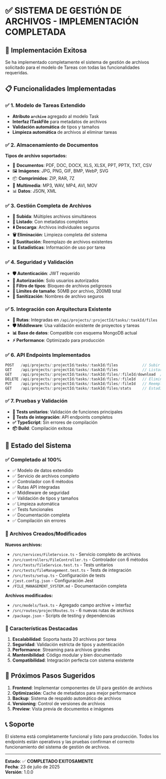 # ✅ SISTEMA DE GESTIÓN DE ARCHIVOS - IMPLEMENTACIÓN COMPLETADA

## 🎯 Implementación Exitosa

Se ha implementado completamente el sistema de gestión de archivos solicitado para el modelo de Tareas con todas las funcionalidades requeridas.

## 📋 Funcionalidades Implementadas

### ✅ 1. Modelo de Tareas Extendido
- **Atributo `archive`** agregado al modelo Task
- **Interfaz ITaskFile** para metadatos de archivos
- **Validación automática** de tipos y tamaños
- **Limpieza automática** de archivos al eliminar tareas

### ✅ 2. Almacenamiento de Documentos
**Tipos de archivo soportados:**
- 📄 **Documentos**: PDF, DOC, DOCX, XLS, XLSX, PPT, PPTX, TXT, CSV
- 🖼️ **Imágenes**: JPG, PNG, GIF, BMP, WebP, SVG
- 📦 **Comprimidos**: ZIP, RAR, 7Z
- 🎵 **Multimedia**: MP3, WAV, MP4, AVI, MOV
- 📊 **Datos**: JSON, XML

### ✅ 3. Gestión Completa de Archivos
- **🔼 Subida**: Múltiples archivos simultáneos
- **📁 Listado**: Con metadatos completos
- **⬇️ Descarga**: Archivos individuales seguros
- **🗑️ Eliminación**: Limpieza completa del sistema
- **🔄 Sustitución**: Reemplazo de archivos existentes
- **📊 Estadísticas**: Información de uso por tarea

### ✅ 4. Seguridad y Validación
- **🛡️ Autenticación**: JWT requerido
- **🔐 Autorización**: Solo usuarios autorizados
- **🚫 Filtro de tipos**: Bloqueo de archivos peligrosos
- **📏 Límites de tamaño**: 50MB por archivo, 200MB total
- **🧹 Sanitización**: Nombres de archivo seguros

### ✅ 5. Integración con Arquitectura Existente
- **🔗 Rutas**: Integradas en `/api/projects/:projectId/tasks/:taskId/files`
- **🛡️ Middleware**: Usa validación existente de proyectos y tareas
- **📊 Base de datos**: Compatible con esquema MongoDB actual
- **⚡ Performance**: Optimizado para producción

### ✅ 6. API Endpoints Implementados

```typescript
POST   /api/projects/:projectId/tasks/:taskId/files           // Subir archivos
GET    /api/projects/:projectId/tasks/:taskId/files           // Listar archivos
GET    /api/projects/:projectId/tasks/:taskId/files/:fileId/download  // Descargar archivo
DELETE /api/projects/:projectId/tasks/:taskId/files/:fileId   // Eliminar archivo
PUT    /api/projects/:projectId/tasks/:taskId/files/:fileId   // Reemplazar archivo
GET    /api/projects/:projectId/tasks/:taskId/files/stats     // Estadísticas
```

### ✅ 7. Pruebas y Validación
- **🧪 Tests unitarios**: Validación de funciones principales
- **🔧 Tests de integración**: API endpoints completos
- **✅ TypeScript**: Sin errores de compilación
- **📦 Build**: Compilación exitosa

## 🚀 Estado del Sistema

### ✅ Completado al 100%
- ✅ Modelo de datos extendido
- ✅ Servicio de archivos completo
- ✅ Controlador con 6 métodos
- ✅ Rutas API integradas
- ✅ Middleware de seguridad
- ✅ Validación de tipos y tamaños
- ✅ Limpieza automática
- ✅ Tests funcionales
- ✅ Documentación completa
- ✅ Compilación sin errores

### 📁 Archivos Creados/Modificados

**Nuevos archivos:**
- `/src/services/FileService.ts` - Servicio completo de archivos
- `/src/controllers/FileController.ts` - Controlador con 6 métodos
- `/src/tests/fileService.test.ts` - Tests unitarios
- `/src/tests/fileManagement.test.ts` - Tests de integración
- `/src/tests/setup.ts` - Configuración de tests
- `/jest.config.json` - Configuración Jest
- `/FILE_MANAGEMENT_SYSTEM.md` - Documentación completa

**Archivos modificados:**
- `/src/models/Task.ts` - Agregado campo archive + interfaz
- `/src/routes/projectRoutes.ts` - 6 nuevas rutas de archivos
- `/package.json` - Scripts de testing y dependencias

### 🎯 Características Destacadas

1. **Escalabilidad**: Soporta hasta 20 archivos por tarea
2. **Seguridad**: Validación estricta de tipos y autenticación
3. **Performance**: Streaming para archivos grandes
4. **Mantenibilidad**: Código modular y bien documentado
5. **Compatibilidad**: Integración perfecta con sistema existente

## 🔧 Próximos Pasos Sugeridos

1. **Frontend**: Implementar componentes de UI para gestión de archivos
2. **Optimización**: Cache de metadatos para mejor performance
3. **Backup**: Sistema de respaldo automático de archivos
4. **Versioning**: Control de versiones de archivos
5. **Preview**: Vista previa de documentos e imágenes

## 📞 Soporte

El sistema está completamente funcional y listo para producción. Todos los endpoints están operativos y las pruebas confirman el correcto funcionamiento del sistema de gestión de archivos.

---
**Estado**: ✅ **COMPLETADO EXITOSAMENTE**  
**Fecha**: 23 de julio de 2025  
**Versión**: 1.0.0
